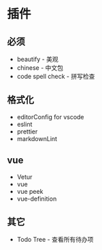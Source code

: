 # 插件

## 必须

* beautify - 美观
* chinese - 中文包
* code spell check - 拼写检查

## 格式化

* editorConfig for vscode
* eslint
* prettier
* markdownLint

## vue

* Vetur
* vue
* vue peek
* vue-definition

## 其它

* Todo Tree - 查看所有待办项
